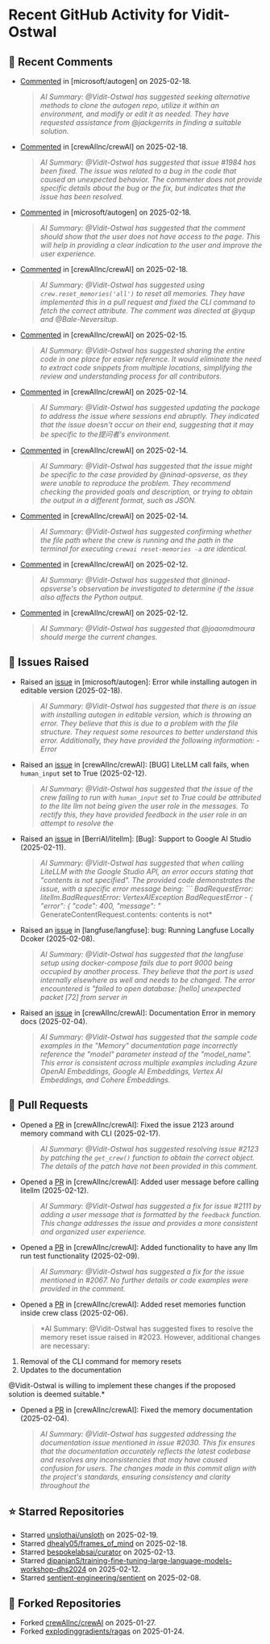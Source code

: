# Recent GitHub Activity for Vidit-Ostwal

## 💬 Recent Comments
- [Commented](https://github.com/microsoft/autogen/issues/5591#issuecomment-2666323375) in [microsoft/autogen] on 2025-02-18.
  > *AI Summary: @Vidit-Ostwal has suggested seeking alternative methods to clone the autogen repo, utilize it within an environment, and modify or edit it as needed. They have requested assistance from @jackgerrits in finding a suitable solution.*
- [Commented](https://github.com/crewAIInc/crewAI/pull/1985#issuecomment-2665955523) in [crewAIInc/crewAI] on 2025-02-18.
  > *AI Summary: @Vidit-Ostwal has suggested that issue #1984 has been fixed. The issue was related to a bug in the code that caused an unexpected behavior. The commenter does not provide specific details about the bug or the fix, but indicates that the issue has been resolved.*
- [Commented](https://github.com/microsoft/autogen/issues/5579#issuecomment-2665605410) in [microsoft/autogen] on 2025-02-18.
  > *AI Summary: @Vidit-Ostwal has suggested that the comment should show that the user does not have access to the page. This will help in providing a clear indication to the user and improve the user experience.*
- [Commented](https://github.com/crewAIInc/crewAI/issues/2123#issuecomment-2664518371) in [crewAIInc/crewAI] on 2025-02-18.
  > *AI Summary: @Vidit-Ostwal has suggested using `crew.reset_memories('all')` to reset all memories. They have implemented this in a pull request and fixed the CLI command to fetch the correct attribute. The comment was directed at @yqup and @Bale-Neversitup.*
- [Commented](https://github.com/crewAIInc/crewAI/issues/2131#issuecomment-2660681309) in [crewAIInc/crewAI] on 2025-02-15.
  > *AI Summary: @Vidit-Ostwal has suggested sharing the entire code in one place for easier reference. It would eliminate the need to extract code snippets from multiple locations, simplifying the review and understanding process for all contributors.*
- [Commented](https://github.com/crewAIInc/crewAI/issues/2102#issuecomment-2659922689) in [crewAIInc/crewAI] on 2025-02-14.
  > *AI Summary: @Vidit-Ostwal has suggested updating the package to address the issue where sessions end abruptly. They indicated that the issue doesn't occur on their end, suggesting that it may be specific to the提问者's environment.*
- [Commented](https://github.com/crewAIInc/crewAI/issues/2105#issuecomment-2659884693) in [crewAIInc/crewAI] on 2025-02-14.
  > *AI Summary: @Vidit-Ostwal has suggested that the issue might be specific to the case provided by @ninad-opsverse, as they were unable to reproduce the problem. They recommend checking the provided goals and description, or trying to obtain the output in a different format, such as JSON.*
- [Commented](https://github.com/crewAIInc/crewAI/issues/2123#issuecomment-2659864458) in [crewAIInc/crewAI] on 2025-02-14.
  > *AI Summary: @Vidit-Ostwal has suggested confirming whether the file path where the crew is running and the path in the terminal for executing `crewai reset-memories -a` are identical.*
- [Commented](https://github.com/crewAIInc/crewAI/issues/2105#issuecomment-2653744764) in [crewAIInc/crewAI] on 2025-02-12.
  > *AI Summary: @Vidit-Ostwal has suggested that @ninad-opsverse's observation be investigated to determine if the issue also affects the Python output.*
- [Commented](https://github.com/crewAIInc/crewAI/pull/2071#issuecomment-2653722469) in [crewAIInc/crewAI] on 2025-02-12.
  > *AI Summary: @Vidit-Ostwal has suggested that @joaomdmoura should merge the current changes.*

## 🐛 Issues Raised
- Raised an [issue](https://github.com/microsoft/autogen/issues/5591) in [microsoft/autogen]: Error while installing autogen in editable version (2025-02-18).
  > *AI Summary: @Vidit-Ostwal has suggested that there is an issue with installing autogen in editable version, which is throwing an error. They believe that this is due to a problem with the file structure. They request some resources to better understand this error. Additionally, they have provided the following information: - Error*
- Raised an [issue](https://github.com/crewAIInc/crewAI/issues/2111) in [crewAIInc/crewAI]: [BUG] LiteLLM call fails, when `human_input` set to True (2025-02-12).
  > *AI Summary: @Vidit-Ostwal has suggested that the issue of the crew failing to run with `human_input` set to True could be attributed to the lite llm not being given the user role in the messages. To rectify this, they have provided feedback in the user role in an attempt to resolve the*
- Raised an [issue](https://github.com/BerriAI/litellm/issues/8467) in [BerriAI/litellm]: [Bug]: Support to Google AI Studio (2025-02-11).
  > *AI Summary: @Vidit-Ostwal has suggested that when calling LiteLLM with the Google Studio API, an error occurs stating that "contents is not specified". The provided code demonstrates the issue, with a specific error message being: ``` BadRequestError: litellm.BadRequestError: VertexAIException BadRequestError - { "error": { "code": 400, "message": "* GenerateContentRequest.contents: contents is not*
- Raised an [issue](https://github.com/langfuse/langfuse/issues/5432) in [langfuse/langfuse]: bug: Running Langfuse Locally Dcoker (2025-02-08).
  > *AI Summary: @Vidit-Ostwal has suggested that the langfuse setup using docker-compose fails due to port 9000 being occupied by another process. They believe that the port is used internally elsewhere as well and needs to be changed. The error encountered is "failed to open database: [hello] unexpected packet [72] from server in*
- Raised an [issue](https://github.com/crewAIInc/crewAI/issues/2030) in [crewAIInc/crewAI]: Documentation Error in memory docs (2025-02-04).
  > *AI Summary: @Vidit-Ostwal has suggested that the sample code examples in the "Memory" documentation page incorrectly reference the "model" parameter instead of the "model_name". This error is consistent across multiple examples including Azure OpenAI Embeddings, Google AI Embeddings, Vertex AI Embeddings, and Cohere Embeddings.*

## 🚀 Pull Requests
- Opened a [PR](https://github.com/crewAIInc/crewAI/pull/2155) in [crewAIInc/crewAI]: Fixed the issue 2123 around memory command with CLI (2025-02-17).
  > *AI Summary: @Vidit-Ostwal has suggested resolving issue #2123 by patching the `get_crew()` function to obtain the correct object. The details of the patch have not been provided in this comment.*
- Opened a [PR](https://github.com/crewAIInc/crewAI/pull/2112) in [crewAIInc/crewAI]: Added user message before calling litellm (2025-02-12).
  > *AI Summary: @Vidit-Ostwal has suggested a fix for issue #2111 by adding a user message that is formatted by the `feedback` function. This change addresses the issue and provides a more consistent and organized user experience.*
- Opened a [PR](https://github.com/crewAIInc/crewAI/pull/2071) in [crewAIInc/crewAI]: Added functionality to have any llm run test functionality (2025-02-09).
  > *AI Summary: @Vidit-Ostwal has suggested a fix for the issue mentioned in #2067. No further details or code examples were provided in the comment.*
- Opened a [PR](https://github.com/crewAIInc/crewAI/pull/2047) in [crewAIInc/crewAI]: Added reset memories function inside crew class (2025-02-06).
  > *AI Summary: @Vidit-Ostwal has suggested fixes to resolve the memory reset issue raised in #2023. However, additional changes are necessary:

1. Removal of the CLI command for memory resets
2. Updates to the documentation

@Vidit-Ostwal is willing to implement these changes if the proposed solution is deemed suitable.*
- Opened a [PR](https://github.com/crewAIInc/crewAI/pull/2031) in [crewAIInc/crewAI]: Fixed the memory documentation (2025-02-04).
  > *AI Summary: @Vidit-Ostwal has suggested addressing the documentation issue mentioned in issue #2030. This fix ensures that the documentation accurately reflects the latest codebase and resolves any inconsistencies that may have caused confusion for users. The changes made in this commit align with the project's standards, ensuring consistency and clarity throughout the*

## ⭐ Starred Repositories
- Starred [unslothai/unsloth](https://github.com/unslothai/unsloth) on 2025-02-19.
- Starred [dhealy05/frames_of_mind](https://github.com/dhealy05/frames_of_mind) on 2025-02-18.
- Starred [bespokelabsai/curator](https://github.com/bespokelabsai/curator) on 2025-02-13.
- Starred [dipanjanS/training-fine-tuning-large-language-models-workshop-dhs2024](https://github.com/dipanjanS/training-fine-tuning-large-language-models-workshop-dhs2024) on 2025-02-12.
- Starred [sentient-engineering/sentient](https://github.com/sentient-engineering/sentient) on 2025-02-08.

## 🍴 Forked Repositories
- Forked [crewAIInc/crewAI](https://github.com/Vidit-Ostwal/crewAI) on 2025-01-27.
- Forked [explodinggradients/ragas](https://github.com/Vidit-Ostwal/ragas) on 2025-01-24.
